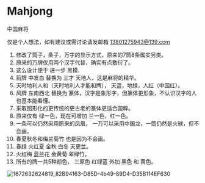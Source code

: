 # Mahjong

中国麻将

仅是个人想法，如有建议或需讨论请发邮箱 13801275943@139.com

1. 修改了筒子，条子，万字的显示方式，原来的7筒8条属实另类。
2. 原来的万牌仅用两个汉字代替，确实有点敷衍了。
3. 这么设计便于 进一步 黑摸.
4. 箭牌 中发白 替换为 三才 天地人，这是麻将的精华。
5. 天时地利人和（天时地利人才能和牌）， 天蓝，地绿，人红（中国红）。
6. 风牌 东南西北 替换为 篆体，汉字是象形字，但篆体更形象，不认识汉字的人也基本能看懂。
7. 采取图形化的更传统的更古老的篆体更适合国粹。
8. 原来仅有 绿一色，现在可增加 兰一色，红一色。
9. 一条可以仍然采用原来的凤凰， 一万可以采用中国龙，一筒仍然是火球，但不会画。
10. 春夏秋冬和梅兰菊竹 也是因为不会画。
11. 春绿 火红夏 金秋 白冬 天更兰。
12. 火红梅 蓝兰花 金黄菊 翠绿竹。
13. 所有的牌一共5种颜色， 三原色 红绿蓝 外加 黑色 和 黄色。

![1672632624819_82B94163-D85D-4b49-89D4-D35B114EF630](https://user-images.githubusercontent.com/22744976/210194640-ff2b3f78-0450-4bc8-8439-6262a16834b8.png)
